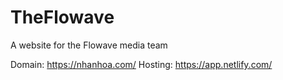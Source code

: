 # TheFlowave
A website for the Flowave media team

Domain: https://nhanhoa.com/
Hosting: https://app.netlify.com/